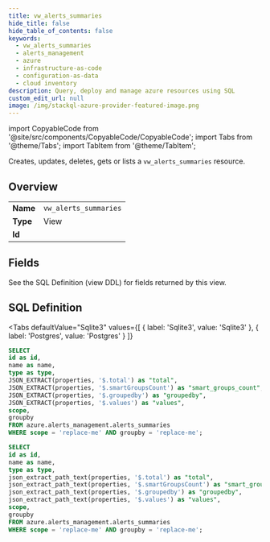 ```yaml
--- 
title: vw_alerts_summaries
hide_title: false
hide_table_of_contents: false
keywords:
  - vw_alerts_summaries
  - alerts_management
  - azure
  - infrastructure-as-code
  - configuration-as-data
  - cloud inventory
description: Query, deploy and manage azure resources using SQL
custom_edit_url: null
image: /img/stackql-azure-provider-featured-image.png
---
```


import CopyableCode from '@site/src/components/CopyableCode/CopyableCode';
import Tabs from '@theme/Tabs';
import TabItem from '@theme/TabItem';

Creates, updates, deletes, gets or lists a <code>vw_alerts_summaries</code> resource.

## Overview
<table><tbody>
<tr><td><b>Name</b></td><td><code>vw_alerts_summaries</code></td></tr>
<tr><td><b>Type</b></td><td>View</td></tr>
<tr><td><b>Id</b></td><td><CopyableCode code="azure.alerts_management.vw_alerts_summaries" /></td></tr>
</tbody></table>

## Fields

See the SQL Definition (view DDL) for fields returned by this view.

## SQL Definition

<Tabs
defaultValue="Sqlite3"
values={[
{ label: 'Sqlite3', value: 'Sqlite3' },
{ label: 'Postgres', value: 'Postgres' }
]}
>
<TabItem value="Sqlite3">

```sql
SELECT
id as id,
name as name,
type as type,
JSON_EXTRACT(properties, '$.total') as "total",
JSON_EXTRACT(properties, '$.smartGroupsCount') as "smart_groups_count",
JSON_EXTRACT(properties, '$.groupedby') as "groupedby",
JSON_EXTRACT(properties, '$.values') as "values",
scope,
groupby
FROM azure.alerts_management.alerts_summaries
WHERE scope = 'replace-me' AND groupby = 'replace-me';
```

</TabItem>
<TabItem value="Postgres">

```sql
SELECT
id as id,
name as name,
type as type,
json_extract_path_text(properties, '$.total') as "total",
json_extract_path_text(properties, '$.smartGroupsCount') as "smart_groups_count",
json_extract_path_text(properties, '$.groupedby') as "groupedby",
json_extract_path_text(properties, '$.values') as "values",
scope,
groupby
FROM azure.alerts_management.alerts_summaries
WHERE scope = 'replace-me' AND groupby = 'replace-me';
```

</TabItem>
</Tabs>
